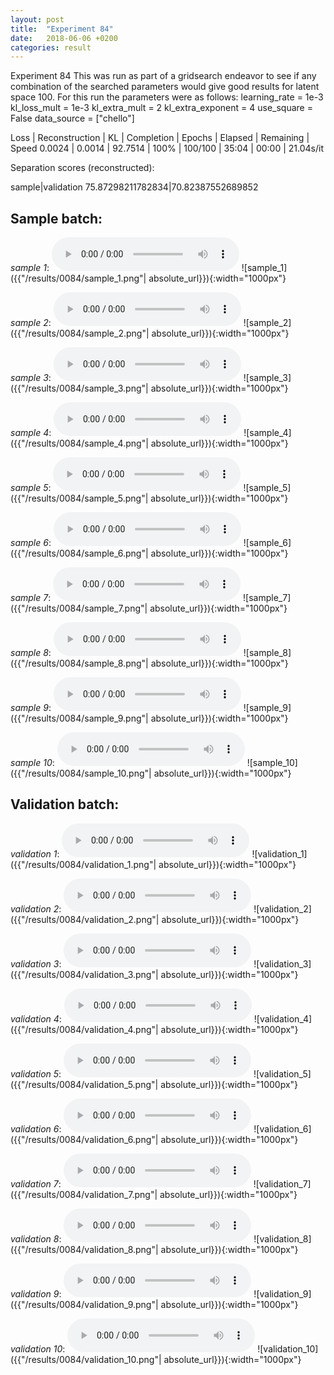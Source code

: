 ```yaml
---
layout: post
title:  "Experiment 84"
date:   2018-06-06 +0200
categories: result
---
```

Experiment 84
This was run as part of a gridsearch endeavor to see if any combination of the searched parameters would give good results for latent space 100.
For this run the parameters were as follows:
learning_rate = 1e-3
kl_loss_mult = 1e-3
kl_extra_mult = 2
kl_extra_exponent = 4
use_square = False
data_source = ["chello"]

Loss | Reconstruction | KL | Completion | Epochs | Elapsed | Remaining | Speed
0.0024 | 0.0014 | 92.7514 | 100% | 100/100 | 35:04 | 00:00 | 21.04s/it

Separation scores (reconstructed):

sample|validation
75.87298211782834|70.82387552689852

## **Sample batch**:
_sample 1_:
<audio src="/ResultsOverview/results/0084/sample_1.wav" controls preload></audio>
![sample_1]({{"/results/0084/sample_1.png"| absolute_url}}){:width="1000px"}

_sample 2_:
<audio src="/ResultsOverview/results/0084/sample_2.wav" controls preload></audio>
![sample_2]({{"/results/0084/sample_2.png"| absolute_url}}){:width="1000px"}

_sample 3_:
<audio src="/ResultsOverview/results/0084/sample_3.wav" controls preload></audio>
![sample_3]({{"/results/0084/sample_3.png"| absolute_url}}){:width="1000px"}

_sample 4_:
<audio src="/ResultsOverview/results/0084/sample_4.wav" controls preload></audio>
![sample_4]({{"/results/0084/sample_4.png"| absolute_url}}){:width="1000px"}

_sample 5_:
<audio src="/ResultsOverview/results/0084/sample_5.wav" controls preload></audio>
![sample_5]({{"/results/0084/sample_5.png"| absolute_url}}){:width="1000px"}

_sample 6_:
<audio src="/ResultsOverview/results/0084/sample_6.wav" controls preload></audio>
![sample_6]({{"/results/0084/sample_6.png"| absolute_url}}){:width="1000px"}

_sample 7_:
<audio src="/ResultsOverview/results/0084/sample_7.wav" controls preload></audio>
![sample_7]({{"/results/0084/sample_7.png"| absolute_url}}){:width="1000px"}

_sample 8_:
<audio src="/ResultsOverview/results/0084/sample_8.wav" controls preload></audio>
![sample_8]({{"/results/0084/sample_8.png"| absolute_url}}){:width="1000px"}

_sample 9_:
<audio src="/ResultsOverview/results/0084/sample_9.wav" controls preload></audio>
![sample_9]({{"/results/0084/sample_9.png"| absolute_url}}){:width="1000px"}

_sample 10_:
<audio src="/ResultsOverview/results/0084/sample_10.wav" controls preload></audio>
![sample_10]({{"/results/0084/sample_10.png"| absolute_url}}){:width="1000px"}

## **Validation batch**:
_validation 1_:
<audio src="/ResultsOverview/results/0084/validation_1.wav" controls preload></audio>
![validation_1]({{"/results/0084/validation_1.png"| absolute_url}}){:width="1000px"}

_validation 2_:
<audio src="/ResultsOverview/results/0084/validation_2.wav" controls preload></audio>
![validation_2]({{"/results/0084/validation_2.png"| absolute_url}}){:width="1000px"}

_validation 3_:
<audio src="/ResultsOverview/results/0084/validation_3.wav" controls preload></audio>
![validation_3]({{"/results/0084/validation_3.png"| absolute_url}}){:width="1000px"}

_validation 4_:
<audio src="/ResultsOverview/results/0084/validation_4.wav" controls preload></audio>
![validation_4]({{"/results/0084/validation_4.png"| absolute_url}}){:width="1000px"}

_validation 5_:
<audio src="/ResultsOverview/results/0084/validation_5.wav" controls preload></audio>
![validation_5]({{"/results/0084/validation_5.png"| absolute_url}}){:width="1000px"}

_validation 6_:
<audio src="/ResultsOverview/results/0084/validation_6.wav" controls preload></audio>
![validation_6]({{"/results/0084/validation_6.png"| absolute_url}}){:width="1000px"}

_validation 7_:
<audio src="/ResultsOverview/results/0084/validation_7.wav" controls preload></audio>
![validation_7]({{"/results/0084/validation_7.png"| absolute_url}}){:width="1000px"}

_validation 8_:
<audio src="/ResultsOverview/results/0084/validation_8.wav" controls preload></audio>
![validation_8]({{"/results/0084/validation_8.png"| absolute_url}}){:width="1000px"}

_validation 9_:
<audio src="/ResultsOverview/results/0084/validation_9.wav" controls preload></audio>
![validation_9]({{"/results/0084/validation_9.png"| absolute_url}}){:width="1000px"}

_validation 10_:
<audio src="/ResultsOverview/results/0084/validation_10.wav" controls preload></audio>
![validation_10]({{"/results/0084/validation_10.png"| absolute_url}}){:width="1000px"}
